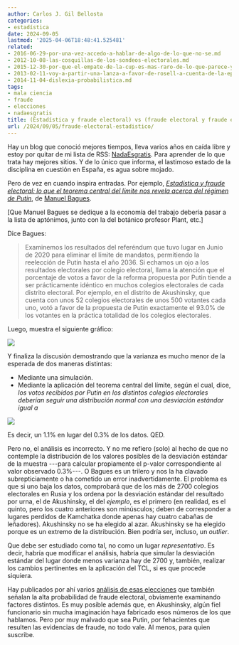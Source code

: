 ```yaml
---
author: Carlos J. Gil Bellosta
categories:
- estadística
date: 2024-09-05
lastmod: '2025-04-06T18:48:41.525481'
related:
- 2016-06-29-por-una-vez-accedo-a-hablar-de-algo-de-lo-que-no-se.md
- 2012-10-08-las-cosquillas-de-los-sondeos-electorales.md
- 2015-12-30-por-que-el-empate-de-la-cup-es-mas-raro-de-lo-que-parece-y-de-lo-que-yo-mismo-digo.md
- 2013-02-11-voy-a-partir-una-lanza-a-favor-de-rosell-a-cuenta-de-la-epa.md
- 2014-11-04-dislexia-probabilistica.md
tags:
- mala ciencia
- fraude
- elecciones
- nadaesgratis
title: (Estadística y fraude electoral) vs (fraude electoral y fraude estadístico)
url: /2024/09/05/fraude-electoral-estadistico/
---
```


Hay un blog que conoció mejores tiempos, lleva varios años en caída libre y estoy por quitar de mi lista de RSS: [NadaEsgratis](https://nadaesgratis.es/). Para aprender de lo que trata hay mejores sitios. Y de lo único que informa, el lastimoso estado de la disciplina en cuestión en España, es agua sobre mojado.

Pero de vez en cuando inspira entradas. Por ejemplo,
[_Estadística y fraude electoral: lo que el teorema central del límite nos revela acerca del régimen de Putin_](https://nadaesgratis.es/bagues/estadistica-y-fraude-electoral-lo-que-el-teorema-central-del-limite-nos-revela-acerca-del-regimen-de-putin),
de [Manuel Bagues](https://www.manuelbagues.com/).

[Que Manuel Bagues se dedique a la economía del trabajo debería pasar a la lista de aptónimos, junto con la del botánico profesor Plant, etc.]

Dice Bagues:

> Examinemos los resultados del referéndum que tuvo lugar en Junio de 2020 para eliminar el límite de mandatos, permitiendo la reelección de Putin hasta el año 2036. Si echamos un ojo a los resultados electorales por colegio electoral, llama la atención que el porcentaje de votos a favor de la reforma propuesta por Putin tiende a ser prácticamente idéntico en muchos colegios electorales de cada distrito electoral. Por ejemplo, en el distrito de Akushinsky, que cuenta con unos 52 colegios electorales de unos 500 votantes cada uno, votó a favor de la propuesta de Putin exactamente el 93.0% de los votantes en la práctica totalidad de los colegios electorales.

Luego, muestra el siguiente gráfico:

![](/wp-uploads/2024/fraude-electoral-rusia-00.png#center)

Y finaliza la discusión demostrando que la varianza es mucho menor de la esperada de dos maneras distintas:
- Mediante una simulación.
- Mediante la aplicación del teorema central del límite, según el cual, dice, _los votos recibidos por Putin en los distintos colegios electorales deberían seguir una distribución normal con una desviación estándar igual a_

![](/wp-uploads/2024/fraude-electoral-rusia-01.png#center)

Es decir, un 1.1% en lugar del 0.3% de los datos. QED.

Pero no, el análisis es incorrecto. Y no me refiero (solo) al hecho de que no contemple la distribución de los valores posibles de la desviación estándar de la muestra ---para calcular propiamente el p-valor correspondiente al valor observado 0.3%---. O Bagues es un trilero y nos la ha clavado subrepticiamente o ha cometido un error inadvertidamente. El problema es que si uno baja los datos, comprobará que de los más de 2700 colegios electorales en Rusia y los ordena por la desviación estándar del resultado por urna, el de Akushinsky, el del _ejemplo_, es el primero (en realidad, es el quinto, pero los cuatro anteriores son minúsculos; deben de corresponder a lugares perdidos de Kamchatka donde apenas hay cuatro cabañas de leñadores). Akushinsky no se ha elegido al azar. Akushinsky se ha elegido porque es un extremo de la distribución. Bien podría ser, incluso, un _outlier_.

Que debe ser estudiado como tal, no como un lugar _representativo_. Es decir, habría que modificar el análisis, habría que simular la desviación estándar del lugar donde menos varianza hay de 2700 y, también, realizar los cambios pertinentes en la aplicación del TCL, si es que procede siquiera.

Hay publicados por ahí varios [análisis de esas elecciones](https://github.com/dkobak/elections) que también señalan la alta probabilidad de fraude electoral, obviamente examinando factores distintos. Es muy posible además que, en Akushinsky, algún fiel funcionario sin mucha imaginación haya fabricado esos números de los que hablamos. Pero por muy malvado que sea Putin, por fehacientes que resulten las evidencias de fraude, no todo vale. Al menos, para quien suscribe.